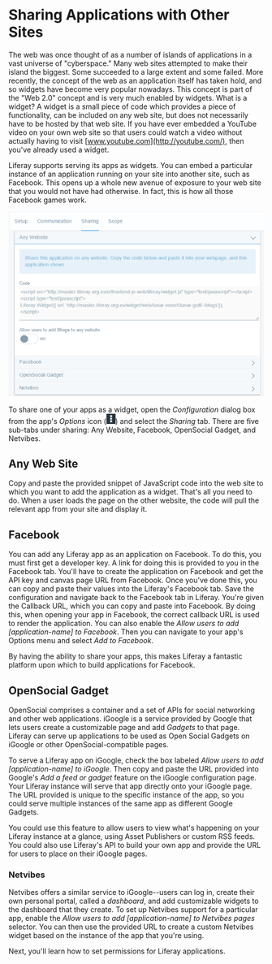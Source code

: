 # Sharing Applications with Other Sites

The web was once thought of as a number of islands of applications in a vast
universe of "cyberspace." Many web sites attempted to make their island the
biggest. Some succeeded to a large extent and some failed. More recently, the
concept of the web as an application itself has taken hold, and so widgets have
become very popular nowadays. This concept is part of the "Web 2.0" concept and
is very much enabled by widgets. What is a widget? A widget is a small piece of
code which provides a piece of functionality, can be included on any web site,
but does not necessarily have to be hosted by that web site. If you have ever
embedded a YouTube video on your own web site so that users could watch a video
without actually having to visit [www.youtube.com](http://youtube.com/), then
you've already used a widget.

Liferay supports serving its apps as widgets. You can embed a particular
instance of an application running on your site into another site, such as
Facebook. This opens up a whole new avenue of exposure to your web site that you
would not have had otherwise. In fact, this is how all those Facebook games
work.

![Figure 1: The Sharing tab in your app's Configuration menu lets you share your app in a variety of ways.](../../../images/collaboration-app-configuration-sharing.png)

To share one of your apps as a widget, open the *Configuration* dialog box from
the app's *Options* icon (![Options](../../../images/icon-options.png)) and
select the *Sharing* tab. There are five sub-tabs under sharing: Any Website,
Facebook, OpenSocial Gadget, and Netvibes.

## Any Web Site

Copy and paste the provided snippet of JavaScript code into the web site to
which you want to add the application as a widget. That's all you need to do.
When a user loads the page on the other website, the code will pull the relevant
app from your site and display it.

## Facebook

You can add any Liferay app as an application on Facebook. To do this, you must
first get a developer key. A link for doing this is provided to you in the
Facebook tab. You'll have to create the application on Facebook and get the API
key and canvas page URL from Facebook. Once you've done this, you can copy and
paste their values into the Liferay's Facebook tab. Save the configuration and
navigate back to the Facebook tab in Liferay. You're given the Callback URL,
which you can copy and paste into Facebook. By doing this, when opening your app
in Facebook, the correct callback URL is used to render the application. You can
also enable the *Allow users to add [application-name] to Facebook*. Then you
can navigate to your app's Options menu and select *Add to Facebook*.

By having the ability to share your apps, this makes Liferay a fantastic
platform upon which to build applications for Facebook.

## OpenSocial Gadget

OpenSocial comprises a container and a set of APIs for social networking and
other web applications. iGoogle is a service provided by Google that lets users
create a customizable page and add *Gadgets* to that page. Liferay can serve up
applications to be used as Open Social Gadgets on iGoogle or other
OpenSocial-compatible pages.

To serve a Liferay app on iGoogle, check the box labeled *Allow users to
add [application-name] to iGoogle*. Then copy and paste the URL provided into
Google's *Add a feed or gadget* feature on the iGoogle configuration page. Your
Liferay instance will serve that app directly onto your iGoogle
page. The URL provided is unique to the specific instance of the app, so
you could serve multiple instances of the same app as different Google
Gadgets.

You could use this feature to allow users to view what's happening on your
Liferay instance at a glance, using Asset Publishers or custom RSS feeds. You
could also use Liferay's API to build your own app and provide the URL for users
to place on their iGoogle pages.

<!-- Check back about providing access to iGoogle. This site was closed down by
Google in Nov 2013, and probably shouldn't be referenced anymore. -Cody -->

### Netvibes

Netvibes offers a similar service to iGoogle--users can log in, create their own
personal portal, called a *dashboard*, and add customizable widgets to the
dashboard that they create. To set up Netvibes support for a particular app,
enable the *Allow users to add [application-name] to Netvibes pages* selector.
You can then use the provided URL to create a custom Netvibes widget based on
the instance of the app that you're using.

Next, you'll learn how to set permissions for Liferay applications.
